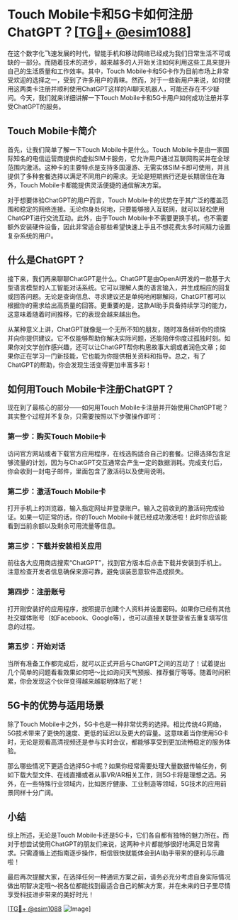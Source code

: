 # Touch Mobile卡和5G卡如何注册ChatGPT？[[TG💪+ @esim1088](https://t.me/s/esim1088)]

在这个数字化飞速发展的时代，智能手机和移动网络已经成为我们日常生活不可或缺的一部分。而随着技术的进步，越来越多的人开始关注如何利用这些工具来提升自己的生活质量和工作效率。其中，Touch Mobile卡和5G卡作为目前市场上非常受欢迎的选择之一，受到了许多用户的青睐。然而，对于一些新用户来说，如何使用这两类卡注册并顺利使用ChatGPT这样的AI聊天机器人，可能还存在不少疑问。今天，我们就来详细讲解一下Touch Mobile卡和5G卡用户如何成功注册并享受ChatGPT的服务。

## Touch Mobile卡简介

首先，让我们简单了解一下Touch Mobile卡是什么。Touch Mobile卡是由一家国际知名的电信运营商提供的虚拟SIM卡服务，它允许用户通过互联网购买并在全球范围内激活。这种卡的主要特点是支持多国漫游、无需实体SIM卡即可使用，并且提供了多种套餐选择以满足不同用户的需求。无论是短期旅行还是长期居住在海外，Touch Mobile卡都能提供灵活便捷的通信解决方案。

对于想要体验ChatGPT的用户而言，Touch Mobile卡的优势在于其广泛的覆盖范围和稳定的网络连接。无论你身处何地，只要能够接入互联网，就可以轻松使用ChatGPT进行交流互动。此外，由于Touch Mobile卡不需要更换手机，也不需要额外安装硬件设备，因此非常适合那些希望快速上手且不想花费太多时间精力设置复杂系统的用户。

## 什么是ChatGPT？

接下来，我们再来聊聊ChatGPT是什么。ChatGPT是由OpenAI开发的一款基于大型语言模型的人工智能对话系统。它可以理解人类的语言输入，并生成相应的回复或回答问题。无论是查询信息、寻求建议还是单纯地闲聊解闷，ChatGPT都可以根据你的需求给出高质量的回答。更重要的是，这款AI助手具备持续学习的能力，这意味着随着时间推移，它的表现会越来越出色。

从某种意义上讲，ChatGPT就像是一个无所不知的朋友，随时准备倾听你的烦恼并向你提供建议。它不仅能够帮助你解决实际问题，还能陪伴你度过孤独时刻。如果你对文学创作感兴趣，还可以让ChatGPT帮你构思故事大纲或者润色文章；如果你正在学习一门新技能，它也能为你提供相关资料和指导。总之，有了ChatGPT的帮助，你会发现生活变得更加丰富多彩！

## 如何用Touch Mobile卡注册ChatGPT？

现在到了最核心的部分——如何用Touch Mobile卡注册并开始使用ChatGPT呢？其实整个过程并不复杂，只需要按照以下步骤操作即可：

### 第一步：购买Touch Mobile卡

访问官方网站或者下载官方应用程序，在线选购适合自己的套餐。记得选择包含足够流量的计划，因为与ChatGPT交互通常会产生一定的数据消耗。完成支付后，你会收到一封电子邮件，里面包含了激活码以及使用说明。

### 第二步：激活Touch Mobile卡

打开手机上的浏览器，输入指定网址并登录账户。输入之前收到的激活码完成验证。如果一切正常的话，你的Touch Mobile卡就已经成功激活啦！此时你应该能看到当前余额以及剩余可用流量等信息。

### 第三步：下载并安装相关应用

前往各大应用商店搜索“ChatGPT”，找到官方版本后点击下载并安装到手机上。注意检查开发者信息确保来源可靠，避免误装恶意软件造成损失。

### 第四步：注册账号

打开刚安装好的应用程序，按照提示创建个人资料并设置密码。如果你已经有其他社交媒体账号（如Facebook、Google等），也可以直接关联登录省去重复填写信息的过程。

### 第五步：开始对话

当所有准备工作都完成后，就可以正式开启与ChatGPT之间的互动了！试着提出几个简单的问题看看效果如何吧～比如询问天气预报、推荐餐厅等等。随着时间积累，你会发现这个伙伴变得越来越聪明体贴了呢！

## 5G卡的优势与适用场景

除了Touch Mobile卡之外，5G卡也是一种非常优秀的选择。相比传统4G网络，5G技术带来了更快的速度、更低的延迟以及更大的容量。这意味着当你使用5G卡时，无论是观看高清视频还是参与实时会议，都能够享受到更加流畅稳定的服务体验。

那么哪些情况下更适合选择5G卡呢？如果你经常需要处理大量数据传输任务，例如下载大型文件、在线直播或者从事VR/AR相关工作，则5G卡将是理想之选。另外，在一些特殊行业领域内，比如医疗健康、工业制造等领域，5G技术的应用前景同样十分广阔。

## 小结

综上所述，无论是Touch Mobile卡还是5G卡，它们各自都有独特的魅力所在。而对于想尝试使用ChatGPT的朋友们来说，这两种卡片都能够很好地满足日常需求。只需遵循上述指南逐步操作，相信很快就能体会到AI助手带来的便利与乐趣啦！

最后再次提醒大家，在选择任何一种通讯方案之前，请务必充分考虑自身实际情况做出明智决定哦～祝各位都能找到最适合自己的解决方案，并在未来的日子里尽情享受科技进步带来的美好时光！

[[TG💪+ @esim1088](https://t.me/s/esim1088) ![Image](https://i.postimg.cc/4NQfJmqS/Snipaste-2025-05-13-00-14-12.png)]